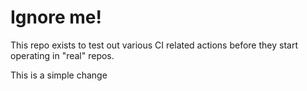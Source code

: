 # Ignore me!

This repo exists to test out various CI related actions before they start operating in "real" repos.

<!--

ponylang/action-testing@0.30.12

-->

This is a simple change
